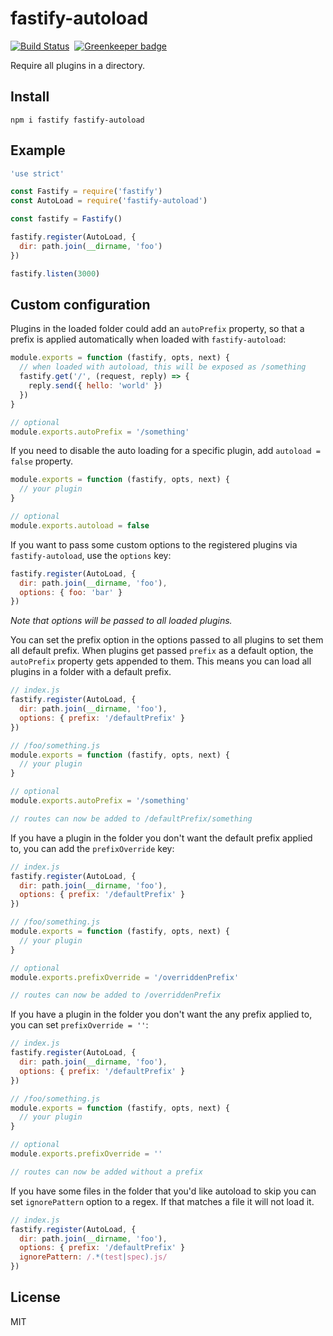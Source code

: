 # fastify-autoload

[![Build Status](https://travis-ci.org/fastify/fastify-autoload.svg?branch=master)](https://travis-ci.org/fastify/fastify-autoload)&nbsp;
[![Greenkeeper badge](https://badges.greenkeeper.io/fastify/fastify-autoload.svg)](https://greenkeeper.io/)

Require all plugins in a directory.

## Install

```
npm i fastify fastify-autoload
```

## Example

```js
'use strict'

const Fastify = require('fastify')
const AutoLoad = require('fastify-autoload')

const fastify = Fastify()

fastify.register(AutoLoad, {
  dir: path.join(__dirname, 'foo')
})

fastify.listen(3000)
```

## Custom configuration
Plugins in the loaded folder could add an `autoPrefix` property, so that
a prefix is applied automatically when loaded with `fastify-autoload`:

```js
module.exports = function (fastify, opts, next) {
  // when loaded with autoload, this will be exposed as /something
  fastify.get('/', (request, reply) => {
    reply.send({ hello: 'world' })
  })
}

// optional
module.exports.autoPrefix = '/something'
```

If you need to disable the auto loading for a specific plugin, add `autoload = false` property.
```js
module.exports = function (fastify, opts, next) {
  // your plugin
}

// optional
module.exports.autoload = false
```

If you want to pass some custom options to the registered plugins via `fastify-autoload`, use the `options` key:
```js
fastify.register(AutoLoad, {
  dir: path.join(__dirname, 'foo'),
  options: { foo: 'bar' }
})
```
*Note that options will be passed to all loaded plugins.*

You can set the prefix option in the options passed to all plugins to set them all default prefix.
When plugins get passed `prefix` as a default option, the `autoPrefix` property gets appended to them.
This means you can load all plugins in a folder with a default prefix.

```js
// index.js
fastify.register(AutoLoad, {
  dir: path.join(__dirname, 'foo'),
  options: { prefix: '/defaultPrefix' }
})

// /foo/something.js
module.exports = function (fastify, opts, next) {
  // your plugin
}

// optional
module.exports.autoPrefix = '/something'

// routes can now be added to /defaultPrefix/something
```

If you have a plugin in the folder you don't want the default prefix applied to, you can add the `prefixOverride` key:

```js
// index.js
fastify.register(AutoLoad, {
  dir: path.join(__dirname, 'foo'),
  options: { prefix: '/defaultPrefix' }
})

// /foo/something.js
module.exports = function (fastify, opts, next) {
  // your plugin
}

// optional
module.exports.prefixOverride = '/overriddenPrefix'

// routes can now be added to /overriddenPrefix
```

If you have a plugin in the folder you don't want the any prefix applied to, you can set `prefixOverride = ''`:

```js
// index.js
fastify.register(AutoLoad, {
  dir: path.join(__dirname, 'foo'),
  options: { prefix: '/defaultPrefix' }
})

// /foo/something.js
module.exports = function (fastify, opts, next) {
  // your plugin
}

// optional
module.exports.prefixOverride = ''

// routes can now be added without a prefix
```

If you have some files in the folder that you'd like autoload to skip you can set `ignorePattern` option to a regex. If
that matches a file it will not load it.

```js
// index.js
fastify.register(AutoLoad, {
  dir: path.join(__dirname, 'foo'),
  options: { prefix: '/defaultPrefix' }
  ignorePattern: /.*(test|spec).js/
})
```

## License

MIT
